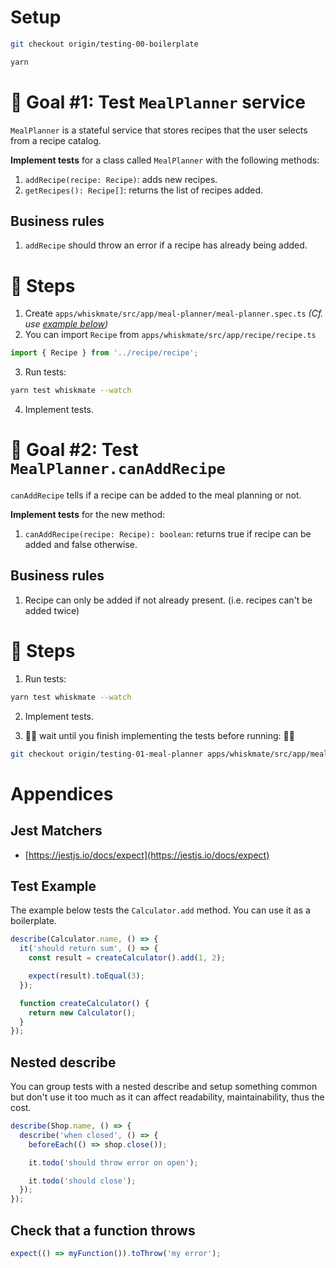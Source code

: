# Setup

```sh
git checkout origin/testing-00-boilerplate

yarn
```

# 🎯 Goal #1: Test `MealPlanner` service

`MealPlanner` is a stateful service that stores recipes that the user selects from a recipe catalog.

**Implement tests** for a class called `MealPlanner` with the following methods:

1. `addRecipe(recipe: Recipe)`: adds new recipes.
2. `getRecipes(): Recipe[]`: returns the list of recipes added.

## Business rules

1. `addRecipe` should throw an error if a recipe has already being added.

# 📝 Steps

1. Create `apps/whiskmate/src/app/meal-planner/meal-planner.spec.ts` _(Cf. use [example below](#test-example))_
2. You can import `Recipe` from `apps/whiskmate/src/app/recipe/recipe.ts`

```ts
import { Recipe } from '../recipe/recipe';
```

3. Run tests:

```sh
yarn test whiskmate --watch
```

4. Implement tests.

# 🎯 Goal #2: Test `MealPlanner.canAddRecipe`

`canAddRecipe` tells if a recipe can be added to the meal planning or not.

**Implement tests** for the new method:

1. `canAddRecipe(recipe: Recipe): boolean`: returns true if recipe can be added and false otherwise.

## Business rules

1. Recipe can only be added if not already present. (i.e. recipes can't be added twice)

# 📝 Steps

1. Run tests:

```sh
yarn test whiskmate --watch
```

2. Implement tests.

3. 🙏🛑 wait until you finish implementing the tests before running: 🛑🙏

```sh
git checkout origin/testing-01-meal-planner apps/whiskmate/src/app/meal-planner/meal-planner.service.ts
```

# Appendices

## Jest Matchers

- [https://jestjs.io/docs/expect](https://jestjs.io/docs/expect)

## Test Example

The example below tests the `Calculator.add` method. You can use it as a boilerplate.

```typescript
describe(Calculator.name, () => {
  it('should return sum', () => {
    const result = createCalculator().add(1, 2);

    expect(result).toEqual(3);
  });

  function createCalculator() {
    return new Calculator();
  }
});
```

## Nested describe

You can group tests with a nested describe and setup something common but don't use it too much as it can affect readability, maintainability, thus the cost.

```ts
describe(Shop.name, () => {
  describe('when closed', () => {
    beforeEach(() => shop.close());

    it.todo('should throw error on open');

    it.todo('should close');
  });
});
```

## Check that a function throws

```ts
expect(() => myFunction()).toThrow('my error');
```
